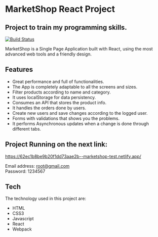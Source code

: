 # MarketShop React Project
## Project to train my programming skills.

[![Build Status](https://travis-ci.org/joemccann/dillinger.svg?branch=master)](https://travis-ci.org/joemccann/dillinger)

MarketShop is a Single Page Application built with React, using the most advanced web tools and a friendly design.

## Features

- Great performance and full of functionalities.
- The App is completely adaptable to all the screens and sizes.
- Filter products according to name and category.
- It uses localStorage for data persistency.
- Consumes an API that stores the product info.
- It handles the orders done by users.
- Create new users and save changes according to the logged user.
- Forms with validations that shows you the problems.
- It performs Asynchronous updates when a change is done through different tabs.

## Project Running on the next link:

https://62ec1b8be9b20f1dd73aae2b--marketshop-test.netlify.app/

Email address: root@gmail.com <br/>
Password:      1234567

## Tech

The technology used in this project are:

- HTML
- CSS3
- Javascript
- React
- Webpack
